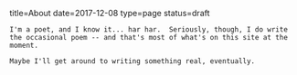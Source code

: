 title=About
date=2017-12-08
type=page
status=draft
~~~~~~
I'm a poet, and I know it... har har.  Seriously, though, I do write the occasional poem -- and that's most of what's on this site at the moment.

Maybe I'll get around to writing something real, eventually.
